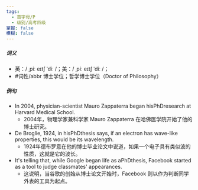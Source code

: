 ```yaml
---
tags:
  - 首字母/P
  - 级别/高考四级
掌握: false
模糊: false
---
```

##### 词义
- 英：/ ˌpiː eɪtʃ ˈdiː /；美：/ ˌpiː eɪtʃ ˈdiː /；
- #词性/abbr 博士学位；哲学博士学位（Doctor of Philosophy）
##### 例句
- In 2004, physician-scientist Mauro Zappaterra began hisPhDresearch at Harvard Medical School.
	- 2004年，物理学家兼科学家 Mauro Zappaterra 在哈佛医学院开始了他的博士研究。
- De Broglie, 1924, in hisPhDthesis says, if an electron has wave-like properties, this would be its wavelength.
	- 1924年德布罗意在他的博士毕业论文中说道，如果一个电子具有类似波的性质，这就是它的波长。
- It's telling that, while Google began life as aPhDthesis, Facebook started as a tool to judge classmates' appearances.
	- 这说明，当谷歌的创始从博士论文开始时，Facebook 则以作为判断同学外表的工具为起点。
